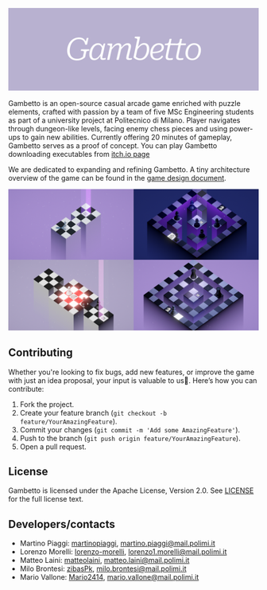 ![](Images/BannerCropped.png)

Gambetto is an open-source casual arcade game enriched with puzzle elements, crafted with passion by a team of five MSc Engineering students as part of a university project at Politecnico di Milano. 
Player navigates through dungeon-like levels, facing enemy chess pieces and using power-ups to gain new abilities. 
Currently offering 20 minutes of gameplay, Gambetto serves as a proof of concept. You can play Gambetto downloading executables from [itch.io page](https://polimi-game-collective.itch.io/gambetto) 

We are dedicated to expanding and refining Gambetto.
A tiny architecture overview of the game can be found in the [game design document](game%20design%20document.md). 

![](Images/4screenshots.png)

## Contributing

Whether you're looking to fix bugs, add new features, or improve the game with just an idea proposal, your input is valuable to us💙.
Here’s how you can contribute:

1. Fork the project.
2. Create your feature branch (`git checkout -b feature/YourAmazingFeature`).
3. Commit your changes (`git commit -m 'Add some AmazingFeature'`).
4. Push to the branch (`git push origin feature/YourAmazingFeature`).
5. Open a pull request.

## License

Gambetto is licensed under the Apache License, Version 2.0. See [LICENSE](LICENSE) for the full license text.


## Developers/contacts

- Martino Piaggi: [martinopiaggi](https://github.com/martinopiaggi), martino.piaggi@mail.polimi.it
- Lorenzo Morelli: [lorenzo-morelli](https://github.com/lorenzo-morelli), lorenzo1.morelli@mail.polimi.it
- Matteo Laini: [matteolaini](https://github.com/matteolaini), matteo.laini@mail.polimi.it
- Milo Brontesi: [zibasPk](https://github.com/zibasPk), milo.brontesi@mail.polimi.it
- Mario Vallone: [Mario2414](https://github.com/Mario2414), mario.vallone@mail.polimi.it

